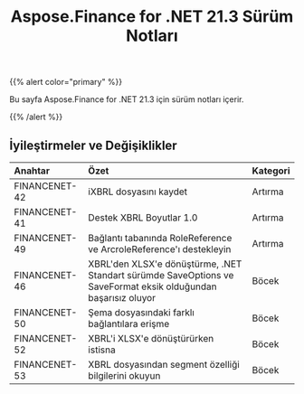 ﻿---
title: Aspose.Finance for .NET 21.3 Sürüm Notları
type: docs
weight: 70
url: /tr/net/aspose-finance-for-net-21-3-release-notes/
---
{{% alert color="primary" %}}

Bu sayfa Aspose.Finance for .NET 21.3 için sürüm notları içerir.

{{% /alert %}}

## **İyileştirmeler ve Değişiklikler**

|**Anahtar**|**Özet**|**Kategori**|
|:- |:- |:- |
|FINANCENET-42|iXBRL dosyasını kaydet|Artırma|
|FINANCENET-41|Destek XBRL Boyutlar 1.0|Artırma|
|FINANCENET-49|Bağlantı tabanında RoleReference ve ArcroleReference'ı destekleyin|Artırma|
|FINANCENET-46|XBRL'den XLSX'e dönüştürme, .NET Standart sürümde SaveOptions ve SaveFormat eksik olduğundan başarısız oluyor|Böcek|
|FINANCENET-50|Şema dosyasındaki farklı bağlantılara erişme|Böcek|
|FINANCENET-52|XBRL'i XLSX'e dönüştürürken istisna|Böcek|
|FINANCENET-53|XBRL dosyasından segment özelliği bilgilerini okuyun|Böcek|

